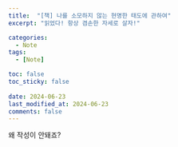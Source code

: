 ```yaml
---
title:  "[책] 나를 소모하지 않는 현명한 태도에 관하여"
excerpt: "읽었다! 항상 겸손한 자세로 살자!"

categories:
  - Note
tags:
  - [Note]

toc: false
toc_sticky: false
 
date: 2024-06-23
last_modified_at: 2024-06-23
comments: false
---
```


왜 작성이 안돼죠?